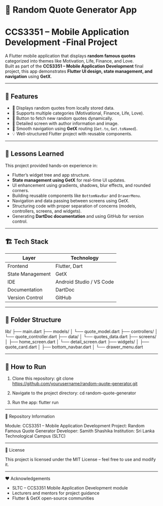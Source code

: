 # 📱 Random Quote Generator App
# CCS3351 – Mobile Application Development -Final Project

A Flutter mobile application that displays **random famous quotes** categorized into themes like Motivation, Life, Finance, and Love.  
Built as part of the **CCS3351 – Mobile Application Development** final project, this app demonstrates **Flutter UI design, state management, and navigation** using **GetX**.

---

## 🚀 Features

- 🎯 Displays random quotes from locally stored data.
- 📂 Supports multiple categories (Motivational, Finance, Life, Love).
- 🔄 Button to fetch new random quotes dynamically.
- 📖 Detailed screen with author information and image.
- 🧭 Smooth navigation using **GetX** routing (`Get.to`, `Get.toNamed`).
- 💡 Well-structured Flutter project with reusable components.

---

## 🧠 Lessons Learned

This project provided hands-on experience in:
- Flutter’s widget tree and app structure.
- **State management using GetX** for real-time UI updates.
- UI enhancement using gradients, shadows, blur effects, and rounded corners.
- Building reusable components like `BottomNavBar` and `DrawerMenu`.
- Navigation and data passing between screens using GetX.
- Structuring code with proper separation of concerns (models, controllers, screens, and widgets).
- Generating **DartDoc documentation** and using GitHub for version control.

---

## 🏗️ Tech Stack

| Layer | Technology |
|-------|-------------|
| Frontend | Flutter, Dart |
| State Management | GetX |
| IDE | Android Studio / VS Code |
| Documentation | DartDoc |
| Version Control | GitHub |

---

## 📂 Folder Structure

lib/
├── main.dart
├── models/
│ └── quote_model.dart
├── controllers/
│ └── quote_controller.dart
├── data/
│ └── quotes_data.dart
├── screens/
│ ├── home_screen.dart
│ └── detail_screen.dart
├── widgets/
│ ├── quote_card.dart
│ ├── bottom_navbar.dart
│ └── drawer_menu.dart

---

## 🧭 How to Run

1. Clone this repository:
   git clone https://github.com/yourusername/random-quote-generator.git

2. Navigate to the project directory:
   cd random-quote-generator

3. Run the app:
   flutter run

---

📘 Repository Information

Module: CCS3351 – Mobile Application Development
Project: Random Famous Quote Generator
Developer: Samith Shashika
Institution: Sri Lanka Technological Campus (SLTC)

---

🏁 License

This project is licensed under the MIT License – feel free to use and modify it.

---

❤️ Acknowledgements

* SLTC – CCS3351 Mobile Application Development module
* Lecturers and mentors for project guidance
* Flutter & GetX open-source communities
